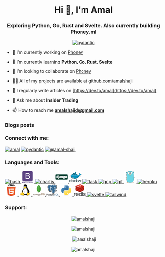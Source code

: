 <h1 align="center">Hi 👋, I'm Amal</h1>
<h3 align="center">Exploring Python, Go, Rust and Svelte. Also currently building Phoney.ml</h3>

<p align="center"> <a href="https://twitter.com/pydantic" target="blank"><img src="https://img.shields.io/twitter/follow/pydantic?logo=twitter&style=for-the-badge" alt="pydantic" /></a> </p>

- 🔭 I’m currently working on [Phoney](https://phoney.ml)

- 🌱 I’m currently learning **Python, Go, Rust, Svelte**

- 👯 I’m looking to collaborate on [Phoney](https://phoney.ml)

- 👨‍💻 All of my projects are available at [github.com/amalshaji](github.com/amalshaji)

- 📝 I regularly write articles on [https://dev.to/amal](https://dev.to/amal)

- 💬 Ask me about **Insider Trading**

- 📫 How to reach me **amalshajid@gmail.com**

### Blogs posts
<!-- BLOG-POST-LIST:START -->
<!-- BLOG-POST-LIST:END -->

<h3 align="left">Connect with me:</h3>
<p align="left">
<a href="https://dev.to/amal" target="blank"><img align="center" src="https://cdn.jsdelivr.net/npm/simple-icons@3.0.1/icons/dev-dot-to.svg" alt="amal" height="30" width="40" /></a>
<a href="https://twitter.com/pydantic" target="blank"><img align="center" src="https://raw.githubusercontent.com/rahuldkjain/github-profile-readme-generator/master/src/images/icons/Social/twitter.svg" alt="pydantic" height="30" width="40" /></a>
<a href="https://medium.com/@amal-shaji" target="blank"><img align="center" src="https://raw.githubusercontent.com/rahuldkjain/github-profile-readme-generator/master/src/images/icons/Social/medium.svg" alt="@amal-shaji" height="30" width="40" /></a>
</p>

<h3 align="left">Languages and Tools:</h3>
<p align="left"> <a href="https://www.gnu.org/software/bash/" target="_blank"> <img src="https://www.vectorlogo.zone/logos/gnu_bash/gnu_bash-icon.svg" alt="bash" width="40" height="40"/> </a> <a href="https://getbootstrap.com" target="_blank"> <img src="https://raw.githubusercontent.com/devicons/devicon/master/icons/bootstrap/bootstrap-plain-wordmark.svg" alt="bootstrap" width="40" height="40"/> </a> <a href="https://www.chartjs.org" target="_blank"> <img src="https://www.chartjs.org/media/logo-title.svg" alt="chartjs" width="40" height="40"/> </a> <a href="https://www.djangoproject.com/" target="_blank"> <img src="https://raw.githubusercontent.com/devicons/devicon/master/icons/django/django-original.svg" alt="django" width="40" height="40"/> </a> <a href="https://www.docker.com/" target="_blank"> <img src="https://raw.githubusercontent.com/devicons/devicon/master/icons/docker/docker-original-wordmark.svg" alt="docker" width="40" height="40"/> </a> <a href="https://flask.palletsprojects.com/" target="_blank"> <img src="https://www.vectorlogo.zone/logos/pocoo_flask/pocoo_flask-icon.svg" alt="flask" width="40" height="40"/> </a> <a href="https://cloud.google.com" target="_blank"> <img src="https://www.vectorlogo.zone/logos/google_cloud/google_cloud-icon.svg" alt="gcp" width="40" height="40"/> </a> <a href="https://git-scm.com/" target="_blank"> <img src="https://www.vectorlogo.zone/logos/git-scm/git-scm-icon.svg" alt="git" width="40" height="40"/> </a> <a href="https://golang.org" target="_blank"> <img src="https://raw.githubusercontent.com/devicons/devicon/master/icons/go/go-original.svg" alt="go" width="40" height="40"/> </a> <a href="https://heroku.com" target="_blank"> <img src="https://www.vectorlogo.zone/logos/heroku/heroku-icon.svg" alt="heroku" width="40" height="40"/> </a> <a href="https://www.w3.org/html/" target="_blank"> <img src="https://raw.githubusercontent.com/devicons/devicon/master/icons/html5/html5-original-wordmark.svg" alt="html5" width="40" height="40"/> </a> <a href="https://www.linux.org/" target="_blank"> <img src="https://raw.githubusercontent.com/devicons/devicon/master/icons/linux/linux-original.svg" alt="linux" width="40" height="40"/> </a> <a href="https://www.mongodb.com/" target="_blank"> <img src="https://raw.githubusercontent.com/devicons/devicon/master/icons/mongodb/mongodb-original-wordmark.svg" alt="mongodb" width="40" height="40"/> </a> <a href="https://www.postgresql.org" target="_blank"> <img src="https://raw.githubusercontent.com/devicons/devicon/master/icons/postgresql/postgresql-original-wordmark.svg" alt="postgresql" width="40" height="40"/> </a> <a href="https://www.python.org" target="_blank"> <img src="https://raw.githubusercontent.com/devicons/devicon/master/icons/python/python-original.svg" alt="python" width="40" height="40"/> </a> <a href="https://redis.io" target="_blank"> <img src="https://raw.githubusercontent.com/devicons/devicon/master/icons/redis/redis-original-wordmark.svg" alt="redis" width="40" height="40"/> </a> <a href="https://svelte.dev" target="_blank"> <img src="https://upload.wikimedia.org/wikipedia/commons/1/1b/Svelte_Logo.svg" alt="svelte" width="40" height="40"/> </a> <a href="https://tailwindcss.com/" target="_blank"> <img src="https://www.vectorlogo.zone/logos/tailwindcss/tailwindcss-icon.svg" alt="tailwind" width="40" height="40"/> </a> </p>

<center>
<h3 align="left">Support:</h3>
<p><a href="https://www.buymeacoffee.com/amalshaji"> <img align="center" src="https://cdn.buymeacoffee.com/buttons/v2/default-yellow.png" height="50" width="210" alt="amalshaji" /></a></p>

<p><img align="center" src="https://github-readme-stats.vercel.app/api/top-langs?username=amalshaji&show_icons=true&locale=en&layout=compact&hide=matlab,css,html" alt="amalshaji" /></p>


<p>&nbsp;<img align="center" src="https://github-readme-stats.vercel.app/api?username=amalshaji&show_icons=true&locale=en" alt="amalshaji" /></p>


<p><img align="center" src="https://github-readme-streak-stats.herokuapp.com/?user=amalshaji&" alt="amalshaji" /></p>
</center>
